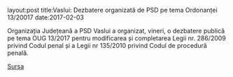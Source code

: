 layout:post
title:Vaslui: Dezbatere organizată de PSD pe tema Ordonanței 13/20017
date:2017-02-03


Organizația Județeană a PSD Vaslui a organizat, vineri, o dezbatere publică pe tema OUG 13/2017 pentru modificarea și completarea Legii nr. 286/2009 privind Codul penal și a Legii nr 135/2010 privind Codul de procedură penală.


[Sursa](http://www.agerpres.ro/politica/2017/02/03/vaslui-dezbatere-organizata-de-psd-pe-tema-ordonantei-13-20017-20-44-56)
